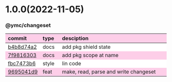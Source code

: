 
<style>
table{display:table;width:100%;}
table th:nth-of-type(1),table th:nth-of-type(2){width:12%;}
tr:nth-child(2n){background-color:#fdcee8;}
tr:nth-child(2n-1){background-color:white;}
th{background-color:#fdcee8;}
</style>


<a name="1.0.0"></a>
# 1.0.0(2022-11-05)
### @ymc/changeset

<div align="center" style="margin-left: auto;margin-right: auto;background:white;">

commit|type|desciption
:----|:----|:----
[b4b8d74a2](https://github.com/ymc-github/js-idea/commit/7b4b8d74a2a2a15e8ed1e46f7d740da6c9947f86)|docs|add pkg shield state
[7f9816303](https://github.com/ymc-github/js-idea/commit/17f9816303affed7df6cf9d56cf31f4ee2c7cbd5)|docs|add pkg scope at name
[fbc7473b6](https://github.com/ymc-github/js-idea/commit/2fbc7473b6b1434b32a0098090b58f22198c2d20)|style|lin code
[9695041d9](https://github.com/ymc-github/js-idea/commit/19695041d916eb548a35a290fd4eb3c9772303db)|feat|make, read, parse and write changeset

</div>